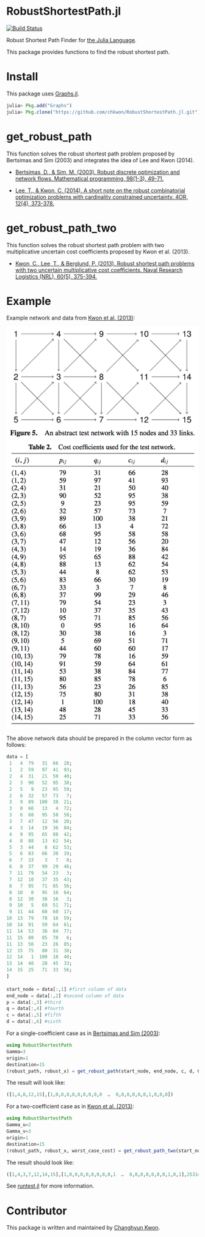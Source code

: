 # RobustShortestPath.jl

[![Build Status](https://travis-ci.org/chkwon/RobustShortestPath.jl.svg?branch=master)](https://travis-ci.org/chkwon/RobustShortestPath.jl)

Robust Shortest Path Finder for [the Julia Language](http://julialang.org).

This package provides functions to find the robust shortest path.

<!--
# get_shortest_path

This provides an interface to Dijkstra's method from the [Graphs.jl](https://github.com/JuliaLang/Graphs.jl) package.
-->
# Install

This package uses [Graphs.jl](https://github.com/JuliaLang/Graphs.jl).

```julia
julia> Pkg.add("Graphs")
julia> Pkg.clone("https://github.com/chkwon/RobustShortestPath.jl.git")
```

# get_robust_path

This function solves the robust shortest path problem proposed by Bertsimas and Sim (2003) and integrates the idea of Lee and Kwon (2014).


- [Bertsimas, D., & Sim, M. (2003). Robust discrete optimization and network flows. Mathematical programming, 98(1-3), 49-71.](http://link.springer.com/article/10.1007/s10107-003-0396-4)

- [Lee, T., & Kwon, C. (2014). A short note on the robust combinatorial optimization problems with cardinality constrained uncertainty. 4OR, 12(4), 373-378.](http://link.springer.com/article/10.1007/s10288-014-0270-7)

# get_robust_path_two

This function solves the robust shortest path problem with two multiplicative uncertain cost coefficients proposed by Kwon et al. (2013).

- [Kwon, C., Lee, T., & Berglund, P. (2013). Robust shortest path problems with two uncertain multiplicative cost coefficients. Naval Research Logistics (NRL), 60(5), 375-394.](http://onlinelibrary.wiley.com/doi/10.1002/nav.21540/full)


# Example

Example network and data from [Kwon et al. (2013)](http://onlinelibrary.wiley.com/doi/10.1002/nav.21540/full):

<img src="network.png">

<img src="data.png">

The above network data should be prepared in the column vector form as follows:
```julia
data = [
 1   4  79   31  66  28;
 1   2  59   97  41  93;
 2   4  31   21  50  40;
 2   3  90   52  95  38;
 2   5   9   23  95  59;
 2   6  32   57  73   7;
 3   9  89  100  38  21;
 3   8  66   13   4  72;
 3   6  68   95  58  58;
 3   7  47   12  56  20;
 4   3  14   19  36  84;
 4   9  95   65  88  42;
 4   8  88   13  62  54;
 5   3  44    8  62  53;
 5   6  83   66  30  19;
 6   7  33    3   7   8;
 6   8  37   99  29  46;
 7  11  79   54  23   3;
 7  12  10   37  35  43;
 8   7  95   71  85  56;
 8  10   0   95  16  64;
 8  12  30   38  16   3;
 9  10   5   69  51  71;
 9  11  44   60  60  17;
10  13  79   78  16  59;
10  14  91   59  64  61;
11  14  53   38  84  77;
11  15  80   85  78   6;
11  13  56   23  26  85;
12  15  75   80  31  38;
12  14   1  100  18  40;
13  14  48   28  45  33;
14  15  25   71  33  56;
]

start_node = data[:,1] #first column of data
end_node = data[:,2] #second column of data
p = data[:,3] #third
q = data[:,4] #fourth
c = data[:,5] #fifth
d = data[:,6] #sixth
```

For a single-coefficient case as in [Bertsimas and Sim (2003)](http://link.springer.com/article/10.1007/s10107-003-0396-4):
```julia
using RobustShortestPath
Gamma=3
origin=1
destination=15
(robust_path, robust_x) = get_robust_path(start_node, end_node, c, d, Gamma, origin, destination)
```
The result will look like:
```julia
([1,4,8,12,15],[1,0,0,0,0,0,0,0,0,0  …  0,0,0,0,0,0,1,0,0,0])
```

For a two-coefficient case as in [Kwon et al. (2013)](http://onlinelibrary.wiley.com/doi/10.1002/nav.21540/full):
```julia
using RobustShortestPath
Gamma_u=2
Gamma_v=3
origin=1
destination=15
(robust_path, robust_x, worst_case_cost) = get_robust_path_two(start_node, end_node, p, q, c, d, Gamma_u, Gamma_v, origin, destination)
```
The result should look like:
```julia
([1,4,3,7,12,14,15],[1,0,0,0,0,0,0,0,0,1  …  0,0,0,0,0,0,0,1,0,1],25314.0)
```

See [runtest.jl](https://github.com/chkwon/RobustShortestPath.jl/blob/master/test/runtests.jl) for more information.




# Contributor
This package is written and maintained by [Changhyun Kwon](http://www.chkwon.net).
